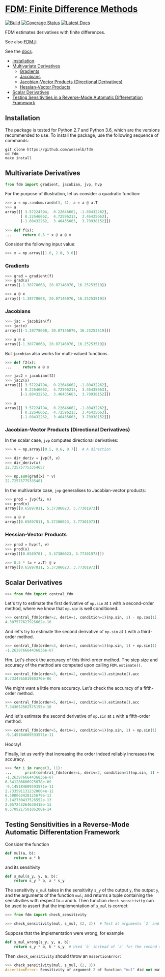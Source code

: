 # [FDM: Finite Difference Methods](http://github.com/wesselb/fdm)

[![Build](https://travis-ci.org/wesselb/fdm.svg?branch=master)](https://travis-ci.org/wesselb/fdm)
[![Coverage Status](https://coveralls.io/repos/github/wesselb/fdm/badge.svg?branch=master&service=github)](https://coveralls.io/github/wesselb/fdm?branch=master)
[![Latest Docs](https://img.shields.io/badge/docs-latest-blue.svg)](https://wesselb.github.io/fdm)

FDM estimates derivatives with finite differences.

See also [FDM.jl](https://github.com/invenia/FDM.jl).

See the [docs](https://wesselb.github.io/fdm).

* [Installation](#installation)
* [Multivariate Derivatives](#multivariate-derivatives)
    - [Gradients](#gradients)
    - [Jacobians](#jacobians)
    - [Jacobian-Vector Products (Directional Derivatives)](#jacobian-vector-products-directional-derivatives)
    - [Hessian-Vector Products](#hessian-vector-products)
* [Scalar Derivatives](#scalar-derivatives)
* [Testing Sensitivities in a Reverse-Mode Automatic Differentation Framework](#testing-sensitivities-in-a-reverse-mode-automatic-differentation-framework)

## Installation
The package is tested for Python 2.7 and Python 3.6, which are the versions 
recommended to use.
To install the package, use the following sequence of commands:

```
git clone https://github.com/wesselb/fdm
cd fdm
make install
```

## Multivariate Derivatives

```python
from fdm import gradient, jacobian, jvp, hvp
```

For the purpose of illustration, let us consider a quadratic function:

```python
>>> a = np.random.randn(3, 3); a = a @ a.T
>>> a
array([[ 3.57224794,  0.22646662, -1.80432262],
       [ 0.22646662,  4.72596213,  3.46435663],
       [-1.80432262,  3.46435663,  3.70938152]])
       
>>> def f(x):
...     return 0.5 * x @ a @ x
```

Consider the following input value:

```python
>>> x = np.array([1.0, 2.0, 3.0])
```

### Gradients

```python
>>> grad = gradient(f)
>>> grad(x)
array([-1.38778668, 20.07146076, 16.25253519])

>>> a @ x
array([-1.38778668, 20.07146076, 16.25253519])
```

### Jacobians

```python
>>> jac = jacobian(f)
>>> jac(x)
array([[-1.38778668, 20.07146076, 16.25253519]])

>>> a @ x
array([-1.38778668, 20.07146076, 16.25253519])
```

But `jacobian` also works for multi-valued functions.

```python
>>> def f2(x):
...     return a @ x

>>> jac2 = jacobian(f2)
>>> jac2(x)
array([[ 3.57224794,  0.22646662, -1.80432262],
       [ 0.22646662,  4.72596213,  3.46435663],
       [-1.80432262,  3.46435663,  3.70938152]])
       
>>> a
array([[ 3.57224794,  0.22646662, -1.80432262],
       [ 0.22646662,  4.72596213,  3.46435663],
       [-1.80432262,  3.46435663,  3.70938152]])
```

### Jacobian-Vector Products (Directional Derivatives)

In the scalar case, `jvp` computes directional derivatives:

```python
>>> v = np.array([0.5, 0.6, 0.7])  # A direction

>>> dir_deriv = jvp(f, v) 
>>> dir_deriv(x)
22.725757753354657

>>> np.sum(grad(x) * v)
22.72575775335481
```

In the multivariate case, `jvp` generalises to Jacobian-vector products:

```python
>>> prod = jvp(f2, v)
>>> prod(x)
array([0.65897811, 5.37386023, 3.77301973])

>>> a @ v
array([0.65897811, 5.37386023, 3.77301973])
```

### Hessian-Vector Products

```python
>>> prod = hvp(f, v)
>>> prod(x)
array([[0.6589781 , 5.37386023, 3.77301973]])

>>> 0.5 * (a + a.T) @ v
array([0.65897811, 5.37386023, 3.77301973])
```

## Scalar Derivatives
```python
>>> from fdm import central_fdm
```

Let's try to estimate the first derivative of `np.sin` at `1` with a 
second-order method, where we know that `np.sin` is well conditioned.

```python
>>> central_fdm(order=2, deriv=1, condition=1)(np.sin, 1) - np.cos(1)  
4.307577627926662e-10
```

And let's try to estimate the second derivative of `np.sin` at `1` with a 
third-order method.

```python
>>> central_fdm(order=3, deriv=2, condition=1)(np.sin, 1) + np.sin(1)  
-1.263876664436836e-07
```

Hm.
Let's check the accuracy of this third-order method.
The step size and accuracy of the method are computed upon calling
`FDM.estimate()`.

```python
>>> central_fdm(order=3, deriv=2, condition=1).estimate().acc
8.733476581980376e-06
```

We might want a little more accuracy. Let's check the accuracy of a 
fifth-order method.

```python
>>> central_fdm(order=5, deriv=2, condition=1).estimate().acc
7.343652562575155e-10
```

And let's estimate the second derivative of `np.sin` at `1` with a 
fifth-order method.

```python
>>> central_fdm(order=5, deriv=2, condition=1)(np.sin, 1) + np.sin(1)   
-9.145184609593571e-11
```

Hooray!

Finally, let us verify that increasing the order indeed reliably increases 
the accuracy.

```python
>>> for i in range(3, 11):
...      print(central_fdm(order=i, deriv=2, condition=1)(np.sin, 1) + np.sin(1))
-1.263876664436836e-07
6.341286606925678e-09
-9.145184609593571e-11
2.7335911312320604e-12
6.588063428125679e-13
2.142730437526552e-13
2.057243264630415e-13
8.570921750106208e-14
```

## Testing Sensitivities in a Reverse-Mode Automatic Differentation Framework

Consider the function

```python
def mul(a, b):
    return a * b
```

and its sensitivity

```python
def s_mul(s_y, y, a, b):
    return s_y * b, a * s_y
```

The sensitivity `s_mul` takes in the sensitivity `s_y` of the output `y`, 
the output `y`, and  the arguments of the function `mul`; and returns a tuple 
containing the sensitivities with respect to `a` and `b`.
Then function `check_sensitivity` can be used to assert that the 
implementation of `s_mul` is correct:

```python
>>> from fdm import check_sensitivity

>>> check_sensitivity(mul, s_mul, (2, 3))  # Test at arguments `2` and `3`.
```

Suppose that the implementation were wrong, for example

```python
def s_mul_wrong(s_y, y, a, b):
    return s_y * b, b * s_y  # Used `b` instead of `a` for the second sensitivity!
```

Then `check_sensitivity` should throw an `AssertionError`:

```python
>>> check_sensitivity(mul, s_mul, (2, 3)) 
AssertionError: Sensitivity of argument 2 of function "mul" did not match numerical estimate.
```
